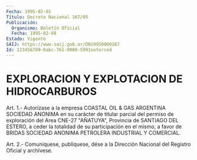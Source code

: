 ```yaml
---
Fecha: 1995-02-01
Título: Decreto Nacional 167/95
Publicación:
  Organismo: Boletín Oficial
  Fecha: 1995-02-08
Estado: Vigente
SAIJ: https://www.saij.gob.ar/DN19950000167
Id: 123456789-0abc-761-0000-5991soterced
---
```

# EXPLORACION Y EXPLOTACION DE HIDROCARBUROS

<a id="1"></a>
Art.  1.-  Autorízase a la empresa COASTAL OIL & GAS ARGENTINA SOCIEDAD ANONIMA  en  su carácter de titular parcial del permiso de exploración del Area CNE-27  "AÑATUYA",  Provincia  de SANTIAGO DEL ESTERO,  a  ceder la totalidad de su participación en el  mismo,  a favor de BRIDAS  SOCIEDAD ANONIMA PETROLERA INDUSTRIAL Y COMERCIAL.

<a id="2"></a>
Art. 2.- Comuníquese, publíquese, dése a la Dirección Nacional del Registro Oficial y archívese.